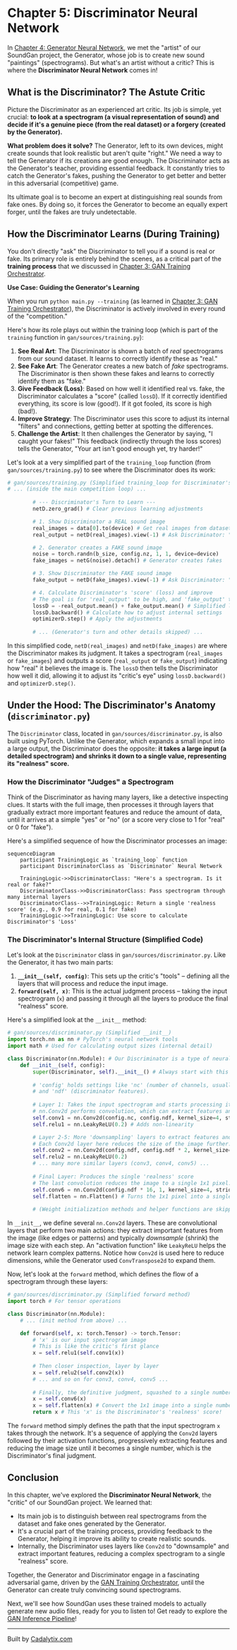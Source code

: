 # Chapter 5: Discriminator Neural Network

In [Chapter 4: Generator Neural Network](04_generator_neural_network_.md), we met the "artist" of our SoundGan project, the Generator, whose job is to create new sound "paintings" (spectrograms). But what's an artist without a critic? This is where the **Discriminator Neural Network** comes in!

## What is the Discriminator? The Astute Critic

Picture the Discriminator as an experienced art critic. Its job is simple, yet crucial: **to look at a spectrogram (a visual representation of sound) and decide if it's a genuine piece (from the real dataset) or a forgery (created by the Generator).**

**What problem does it solve?** The Generator, left to its own devices, might create sounds that look realistic but aren't quite "right." We need a way to tell the Generator if its creations are good enough. The Discriminator acts as the Generator's teacher, providing essential feedback. It constantly tries to catch the Generator's fakes, pushing the Generator to get better and better in this adversarial (competitive) game.

Its ultimate goal is to become an expert at distinguishing real sounds from fake ones. By doing so, it forces the Generator to become an equally expert forger, until the fakes are truly undetectable.

## How the Discriminator Learns (During Training)

You don't directly "ask" the Discriminator to tell you if a sound is real or fake. Its primary role is entirely behind the scenes, as a critical part of the **training process** that we discussed in [Chapter 3: GAN Training Orchestrator](03_gan_training_orchestrator_.md).

**Use Case: Guiding the Generator's Learning**

When you run `python main.py --training` (as learned in [Chapter 3: GAN Training Orchestrator](03_gan_training_orchestrator_.md)), the Discriminator is actively involved in every round of the "competition."

Here's how its role plays out within the training loop (which is part of the `training` function in `gan/sources/training.py`):

1.  **See Real Art**: The Discriminator is shown a batch of *real* spectrograms from our sound dataset. It learns to correctly identify these as "real."
2.  **See Fake Art**: The Generator creates a new batch of *fake* spectrograms. The Discriminator is then shown these fakes and learns to correctly identify them as "fake."
3.  **Give Feedback (Loss)**: Based on how well it identified real vs. fake, the Discriminator calculates a "score" (called `lossD`). If it correctly identified everything, its score is low (good!). If it got fooled, its score is high (bad!).
4.  **Improve Strategy**: The Discriminator uses this score to adjust its internal "filters" and connections, getting better at spotting the differences.
5.  **Challenge the Artist**: It then challenges the Generator by saying, "I caught your fakes!" This feedback (indirectly through the loss scores) tells the Generator, "Your art isn't good enough yet, try harder!"

Let's look at a very simplified part of the `training_loop` function (from `gan/sources/training.py`) to see where the Discriminator does its work:

```python
# gan/sources/training.py (Simplified training_loop for Discriminator's turn)
# ... (inside the main competition loop) ...
        
        # --- Discriminator's Turn to Learn ---
        netD.zero_grad() # Clear previous learning adjustments

        # 1. Show Discriminator a REAL sound image
        real_images = data[0].to(device) # Get real images from dataset
        real_output = netD(real_images).view(-1) # Ask Discriminator: "Is this real?"

        # 2. Generator creates a FAKE sound image
        noise = torch.randn(b_size, config.nz, 1, 1, device=device)
        fake_images = netG(noise).detach() # Generator creates fakes

        # 3. Show Discriminator the FAKE sound image
        fake_output = netD(fake_images).view(-1) # Ask Discriminator: "Is this fake?"

        # 4. Calculate Discriminator's 'score' (loss) and improve
        # The goal is for 'real_output' to be high, and 'fake_output' to be low.
        lossD = -real_output.mean() + fake_output.mean() # Simplified loss
        lossD.backward() # Calculate how to adjust internal settings
        optimizerD.step() # Apply the adjustments
        
        # ... (Generator's turn and other details skipped) ...
```
In this simplified code, `netD(real_images)` and `netD(fake_images)` are where the Discriminator makes its judgment. It takes a spectrogram (`real_images` or `fake_images`) and outputs a score (`real_output` or `fake_output`) indicating how "real" it believes the image is. The `lossD` then tells the Discriminator how well it did, allowing it to adjust its "critic's eye" using `lossD.backward()` and `optimizerD.step()`.

## Under the Hood: The Discriminator's Anatomy (`discriminator.py`)

The `Discriminator` class, located in `gan/sources/discriminator.py`, is also built using PyTorch. Unlike the Generator, which expands a small input into a large output, the Discriminator does the opposite: **it takes a large input (a detailed spectrogram) and shrinks it down to a single value, representing its "realness" score.**

### How the Discriminator "Judges" a Spectrogram

Think of the Discriminator as having many layers, like a detective inspecting clues. It starts with the full image, then processes it through layers that gradually extract more important features and reduce the amount of data, until it arrives at a simple "yes" or "no" (or a score very close to 1 for "real" or 0 for "fake").

Here's a simplified sequence of how the Discriminator processes an image:

```mermaid
sequenceDiagram
    participant TrainingLogic as `training_loop` function
    participant DiscriminatorClass as `Discriminator` Neural Network
    
    TrainingLogic->>DiscriminatorClass: "Here's a spectrogram. Is it real or fake?"
    DiscriminatorClass->>DiscriminatorClass: Pass spectrogram through many internal layers
    DiscriminatorClass-->>TrainingLogic: Return a single 'realness score' (e.g., 0.9 for real, 0.1 for fake)
    TrainingLogic->>TrainingLogic: Use score to calculate Discriminator's 'Loss'
```

### The Discriminator's Internal Structure (Simplified Code)

Let's look at the `Discriminator` class in `gan/sources/discriminator.py`. Like the Generator, it has two main parts:
1.  **`__init__(self, config)`**: This sets up the critic's "tools" – defining all the layers that will process and reduce the input image.
2.  **`forward(self, x)`**: This is the actual judgment process – taking the input spectrogram (`x`) and passing it through all the layers to produce the final "realness" score.

Here's a simplified look at the `__init__` method:

```python
# gan/sources/discriminator.py (Simplified __init__)
import torch.nn as nn # PyTorch's neural network tools
import math # Used for calculating output sizes (internal detail)

class Discriminator(nn.Module): # Our Discriminator is a type of neural network
    def __init__(self, config):
        super(Discriminator, self).__init__() # Always start with this line!
        
        # 'config' holds settings like 'nc' (number of channels, usually 1)
        # and 'ndf' (discriminator features).
        
        # Layer 1: Takes the input spectrogram and starts processing it
        # nn.Conv2d performs convolution, which can extract features and reduce size.
        self.conv1 = nn.Conv2d(config.nc, config.ndf, kernel_size=4, stride=2, padding=1, bias=False)
        self.relu1 = nn.LeakyReLU(0.2) # Adds non-linearity

        # Layer 2-5: More 'downsampling' layers to extract features and shrink the image
        # Each Conv2d layer here reduces the size of the image further.
        self.conv2 = nn.Conv2d(config.ndf, config.ndf * 2, kernel_size=4, stride=2, padding=1, bias=False)
        self.relu2 = nn.LeakyReLU(0.2)
        # ... many more similar layers (conv3, conv4, conv5) ...
        
        # Final Layer: Produces the single 'realness' score
        # The last convolution reduces the image to a single 1x1 pixel.
        self.conv6 = nn.Conv2d(config.ndf * 16, 1, kernel_size=4, stride=1, padding=0, bias=False)
        self.flatten = nn.Flatten() # Turns the 1x1 pixel into a single number
        
        # (Weight initialization methods and helper functions are skipped for simplicity)
```
In `__init__`, we define several `nn.Conv2d` layers. These are convolutional layers that perform two main actions: they extract important features from the image (like edges or patterns) and typically *downsample* (shrink) the image size with each step. An "activation function" like `LeakyReLU` helps the network learn complex patterns. Notice how `Conv2d` is used here to reduce dimensions, while the Generator used `ConvTranspose2d` to expand them.

Now, let's look at the `forward` method, which defines the flow of a spectrogram through these layers:

```python
# gan/sources/discriminator.py (Simplified forward method)
import torch # For tensor operations

class Discriminator(nn.Module):
    # ... (init method from above) ...

    def forward(self, x: torch.Tensor) -> torch.Tensor:
        # 'x' is our input spectrogram image
        # This is like the critic's first glance
        x = self.relu1(self.conv1(x)) 
        
        # Then closer inspection, layer by layer
        x = self.relu2(self.conv2(x))
        # ... and so on for conv3, conv4, conv5 ...
        
        # Finally, the definitive judgment, squashed to a single number
        x = self.conv6(x) 
        x = self.flatten(x) # Convert the 1x1 image into a single number
        return x # This 'x' is the Discriminator's 'realness' score!
```
The `forward` method simply defines the path that the input spectrogram `x` takes through the network. It's a sequence of applying the `Conv2d` layers followed by their activation functions, progressively extracting features and reducing the image size until it becomes a single number, which is the Discriminator's final judgment.

## Conclusion

In this chapter, we've explored the **Discriminator Neural Network**, the "critic" of our SoundGan project. We learned that:

*   Its main job is to distinguish between real spectrograms from the dataset and fake ones generated by the Generator.
*   It's a crucial part of the training process, providing feedback to the Generator, helping it improve its ability to create realistic sounds.
*   Internally, the Discriminator uses layers like `Conv2d` to "downsample" and extract important features, reducing a complex spectrogram to a single "realness" score.

Together, the Generator and Discriminator engage in a fascinating adversarial game, driven by the [GAN Training Orchestrator](03_gan_training_orchestrator_.md), until the Generator can create truly convincing sound spectrograms.

Next, we'll see how SoundGan uses these trained models to actually generate new audio files, ready for you to listen to! Get ready to explore the [GAN Inference Pipeline](06_gan_inference_pipeline_.md)!

---

Built by [Cadalytix.com](https://github.com/kmishra1204/codalytix-web)
